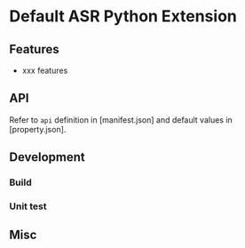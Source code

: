 # Default ASR Python Extension

<!-- Brief introduction for the extension -->

## Features

<!-- Main features introduction -->

- xxx features

## API

Refer to `api` definition in [manifest.json] and default values in [property.json].

<!-- Additional API.md can be referred to if extra introduction needed -->

## Development

### Build

<!-- Build dependencies and steps -->

### Unit test

<!-- How to do unit test for the extension -->

## Misc

<!-- Others if applicable -->
